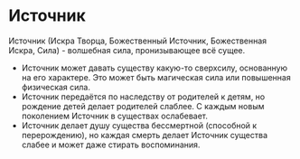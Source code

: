 # Источник

Источник (Искра Творца, Божественный Источник, Божественная Искра, Сила) - волшебная сила, пронизывающее всё сущее.

* Источник может давать существу какую-то сверхсилу, основанную на его характере. Это может быть магическая сила или повышенная физическая сила.
* Источник передаётся по наследству от родителей к детям, но рождение детей делает родителей слаблее. С каждым новым поколением Источник в существах ослабевает.
* Источник делает душу существа бессмертной (способной к перерождению), но каждая смерть делает Источник существа слабее и может даже стирать воспоминания.
